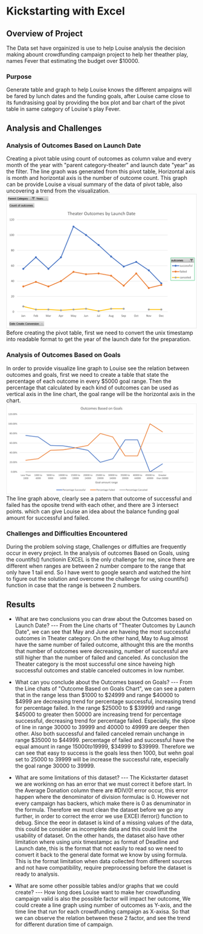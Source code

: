 # Kickstarting with Excel

## Overview of Project
The Data set have orgainized is use to help Louise analysis the decision making abount crowdfunding campaign project to help her theather play, names Fever that estimating the budget over $10000.

### Purpose
Generate table and graph to help Louise knows the different ampaigns will be fared by lunch dates and the funding goals, after Louise came close to its fundrasising goal         by providing the box plot and bar chart of the pivot table in same category of Louise's play Fever. 
## Analysis and Challenges

### Analysis of Outcomes Based on Launch Date
Creating a pivot table using count of outcomes as column value and every month of the year with "parent category-theater" and launch date "year" as the filter.
The line graoh was generated from this pivot table, Horizontal axis is month and horizontal axis is the number of outcome count. This graph can be provide Louise a visual summary of the data of pivot table, also uncovering a trend from the visualization. 
![Theater Outcomes VS Launch](https://github.com/hayden0098/Kickstarter-analysis/blob/main/Theater_Outcomes_vs_Launch.png)
Before creating the pivot table, first we need to convert the unix timestamp into readable format to get the year of the launch date for the preparation.

### Analysis of Outcomes Based on Goals
In order to provide visualize line graph to Louise see the relation between outcomes and goals, first we need to create a table that state the percentage of each outcome in every $5000 goal range. Then the percentage that calculated by each kind of outcomes can be used as vertical axis in the line chart, the goal range will be the horizontal axis in the chart. 
![Outcomes VS Goals](https://github.com/hayden0098/Kickstarter-analysis/blob/main/Ountcomes_vs_Goals.png?raw=true)
The line graph above, clearly see a patern that outcome of successful and failed has the oposite trend with each other, and there are 3 intersect points. which can give Louise an idea about the balance funding goal amount for successful and failed.
### Challenges and Difficulties Encountered
During the problem solving stage, Challenges or diffulties are frequently occur in every project. In the analysis of outcomes Based on Goals, using the countifs() functionin EXCEL is the only challenge for me, since there are different when ranges are between 2 number compare to the range that only have 1 tail end. So I have went to google search and watched the hint to figure out the solution and overcome the challenge for using countifs() function in case that the range is between 2 numbers.  

## Results

- What are two conclusions you can draw about the Outcomes based on Launch Date?
--- From the Line charts of "Theater Outcomes by Launch Date", we can see that May and June are haveing the most successful outcomes in Theater category.
On the other hand, May to Aug almost have the same number of failed outcome, althought this are the months that number of outcomes were decreasing, number of 
successful are still higher than the number of failed and canceled. As conclusion the Theater category is the most successful one since haveing high successful 
outcomes and stable canceled outcomes in low number.

- What can you conclude about the Outcomes based on Goals?
--- From the Line chats of "Outcome Based on Goals Chart", we can see a patern that in the range less than $1000 to $24999 and range $40000 to $4999 are decreasing trend for percentage successful, increasing trend for percentage failed. In the range $25000 to $ $39999 and range $45000 to greater then 50000 are increasing trend for percentage successful, decreasing trend for percentage failed. Especially, the slpoe of line in range 30000 to 39999 and 40000 to 49999 are deeper then other. Also both successful and failed canceled remain unchange in range $35000 to $44999. percentage of failed and successful have the equal amount in range $15000 to$19999, $34999 to $39999. Therefore we can see that easy to success is the goals less then 1000, but wehn goal set to 25000 to 39999 will be increase the successful rate, especially the goal range 30000 to 39999.

- What are some limitations of this dataset?
--- The Kickstarter dataset we are workinng on has an error that we must correct it before start. In the Average Donation column there are #DIV/0! error occur, this error happen where the denominator of division formulac is 0. However not every campaign has backers, which make there is 0 as denuminator in the formula. Therefore we must clean the dataset before we go any further, in order to correct the error we use EXCEl iferror() function to debug. Since the eeor in dataset is kind of a missing values of the data, this could be consider as incomplete data and this could limit the usability of dataset. On the other hands, the dataset also have other limitation where using unix timestampc as format of Deadline and Launch date, this is the format that not easily to read so we need to convert it back to the general date format we know by using formula. This is the format limitation when data collected from different sources and not have compatibility, require preprocessing before the dataset is ready to analysis. 
- What are some other possible tables and/or graphs that we could create?
--- How long does Louise want to make her crowdfunding campaign valid is also the possible factor will impact her outcome, We could create a line graph using number of outcomes as Y-axis, and the time line that run for each crowdfunding campaign as X-axisa. So that we can observe the relation between these 2 factor, and see the trend for different duration time of campaign.
